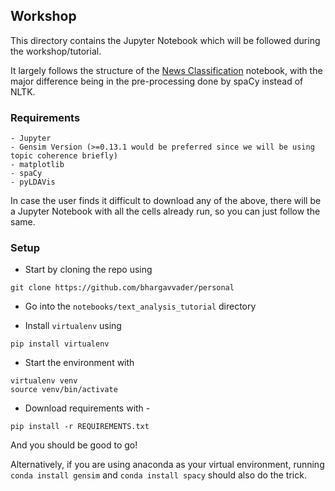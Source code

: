 ## Workshop

This directory contains the Jupyter Notebook which will be followed during the workshop/tutorial.

It largely follows the structure of the [News Classification](https://github.com/RaRe-Technologies/gensim/blob/develop/docs/notebooks/gensim_news_classification.ipynb) notebook, with the major difference being in the pre-processing done by spaCy instead of NLTK.

### Requirements

```
- Jupyter
- Gensim Version (>=0.13.1 would be preferred since we will be using topic coherence briefly)
- matplotlib
- spaCy
- pyLDAVis
```

In case the user finds it difficult to download any of the above, there will be a Jupyter Notebook with all the cells already run, so you can just follow the same.


### Setup

- Start by cloning the repo using

`git clone https://github.com/bhargavvader/personal`

- Go into the `notebooks/text_analysis_tutorial` directory

- Install `virtualenv` using

`pip install virtualenv`

- Start the environment with

```
virtualenv venv
source venv/bin/activate
```

- Download requirements with -

`pip install -r REQUIREMENTS.txt`

And you should be good to go!

Alternatively, if you are using anaconda as your virtual environment, running `conda install gensim` and `conda install spacy` should also do the trick.